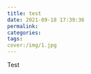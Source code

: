```yaml
---
title: test
date: 2021-09-18 17:39:36
permalink:
categories:
tags:
cover:/img/1.jpg
---
```


Test

<!-- more -->

